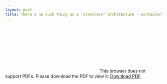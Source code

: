 ```yaml
---
layout: post
title: There's no such thing as a "stateless" architecture - ContainerSched conference 2017-09-28
---
```


<object data="http://www.oicheryl.com/resources/theres-no-such-thing-as-a-stateless-architecture.pdf" type="application/pdf" width="700px" height="700px">
    <embed src="http://www.oicheryl.com/resources/theres-no-such-thing-as-a-stateless-architecture.pdf">
        This browser does not support PDFs. Please download the PDF to view it: <a href="http://www.oicheryl.com/resources/theres-no-such-thing-as-a-stateless-architecture">Download PDF</a>.
    </embed>
</object>
